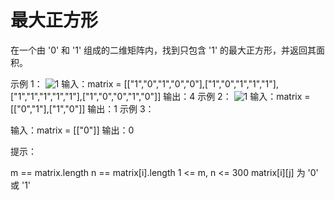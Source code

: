 # 最大正方形

在一个由 '0' 和 '1' 组成的二维矩阵内，找到只包含 '1' 的最大正方形，并返回其面积。

示例 1：
![1](https://assets.leetcode.com/uploads/2020/11/26/max1grid.jpg)
输入：matrix = [["1","0","1","0","0"],["1","0","1","1","1"],["1","1","1","1","1"],["1","0","0","1","0"]]
输出：4
示例 2：
![1](https://assets.leetcode.com/uploads/2020/11/26/max2grid.jpg)
输入：matrix = [["0","1"],["1","0"]]
输出：1
示例 3：

输入：matrix = [["0"]]
输出：0

提示：

m == matrix.length
n == matrix[i].length
1 <= m, n <= 300
matrix[i][j] 为 '0' 或 '1'
